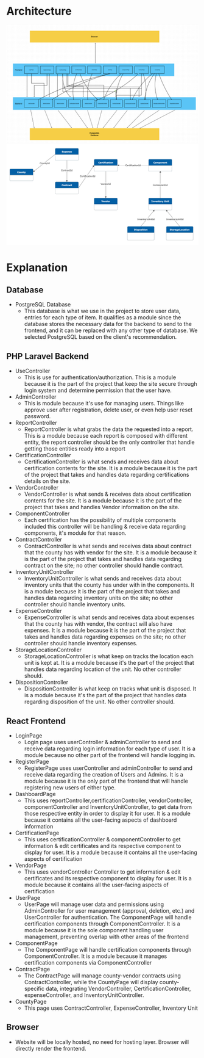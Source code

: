 # Architecture
![Architecture_Diagram](../AuxiliaryFiles/Resources/ArchitectureGraph.png)
![RelationshipDiagram](../AuxiliaryFiles/Resources/RelationshipDiagram.png)

# Explanation
## Database
- PostgreSQL Database
  - This database is what we use in the project to store user data, entries for each type of item. It qualifies as a module since the database stores the necessary data for the backend to send to the frontend, and it can be replaced with any other type of database. We selected PostgreSQL based on the client's recommendation.

## PHP Laravel Backend
- UseController
  - This is use for authentication/authorization. This is a module because it is the part of the project that keep the site secure through login system and determine permission that the user have.
- AdminController
  - This is module because it's use for managing users. Things like approve user after registration, delete user, or even help user reset password. 
- ReportController
  - ReportController is what grabs the data the requested into a report. This is a module because each report is composed with different entity, the report controller should be the only controller that handle getting those entities ready into a report
- CertificationController
  - CertificationController is what sends and receives data about certification contents for the site. It is a module because it is the part of the project that takes and handles data regarding certifications details on the site.
- VendorController
  - VendorController is what sends & receives data about certification contents for the site. It is a module because it is the part of the project that takes and handles Vendor information on the site.
- ComponentController
  - Each certification has the possibility of multiple components included this controller will be handling & receive data regarding components, it's module for that reason.
- ContractController
  - ContractController is what sends and receives data about contract that the county has with vendor for the site. It is a module because it is the part of the project that takes and handles data regarding contract on the site; no other controller should handle contract.
- InventoryUnitController
  - InventoryUnitController is what sends and receives data about inventory units that the county has under with in the components. It is a module because it is the part of the project that takes and handles data regarding inventory units on the site; no other controller should handle inventory units.
- ExpenseController
  - ExpenseController is what sends and receives data about expenses that the county has with vendor, the contract will also have expenses. It is a module because it is the part of the project that takes and handles data regarding expenses on the site; no other controller should handle inventory expenses.
- StorageLocationController
  - StorageLocationController is what keep on tracks the location each unit is kept at. It is a module because it's the part of the project that handles data regarding location of the unit. No other controller should.
- DispositionController
  - DispositionController is what keep on tracks what unit is disposed. It is a module because it's the part of the project that handles data regarding disposition of the unit. No other controller should.

## React Frontend
- LoginPage
  - Login page uses userController & adminController to send and receive data regarding login information for each type of user. It is a module because no other part of the frontend will handle logging in.
- RegisterPage
  - RegisterPage uses userController and adminController to send and receive data regarding the creation of Users and Admins. It is a module because it is the only part of the frontend that will handle registering new users of either type.
- DashboardPage 
  - This uses reportController,certificationController, vendorController, componentController and InventoryUnitController, to get data from those respective entity in order to display it for user. It is a module because it contains all the user-facing aspects of dashboard information
- CertificationPage
  - This uses certificationController & componentController to get information & edit certificates and its respective component to display for user. It is a module because it contains all the user-facing aspects of certification
- VendorPage
  - This uses vendorController Controller to get information & edit certificates and its respective component to display for user. It is a module because it contains all the user-facing aspects of certification
- UserPage
  - UserPage will manage user data and permissions using AdminController for user management (approval, deletion, etc.) and UserController for authentication. The ComponentPage will handle certification components through ComponentController. It is a module because it is the sole component handling user management, preventing overlap with other areas of the frontend
- ComponentPage
  - The ComponentPage will handle certification components through ComponentController. It is a module because it manages certification components via ComponentController
- ContractPage
  - The ContractPage will manage county-vendor contracts using ContractController, while the CountyPage will display county-specific data, integrating VendorController, CertificationController, expenseController, and InventoryUnitController.
- CountyPage
  - This page uses ContractController, ExpenseController, Inventory Unit

## Browser
- Website will be locally hosted, no need for hosting layer. Browser will directly render the frontend.